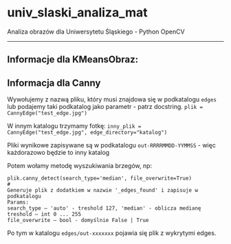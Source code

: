# univ_slaski_analiza_mat
Analiza obrazów dla Uniwersytetu Śląskiego - Python OpenCV

---

## Informacje dla KMeansObraz:

## Informacja dla Canny

Wywołujemy z nazwą pliku, który musi znajdowa się w podkatalogu `edges` lub podajemy taki podkatalog jako parametr - patrz docstring.
`plik = CannyEdge("test_edge.jpg")`

W innym katalogu trzymamy fotkę: `inny_plik = CannyEdge("test_edge.jpg", edge_directory="katalog")`

Pliki wynikowe zapisywane są w podkatalogu `out-RRRRMMDD-YYMMSS` - więc każdorazowo będzie to inny katalog

Potem wołamy metodę wyszukiwania brzegów, np:
```
plik.canny_detect(search_type='median', file_overwrite=True)
#
Generuje plik z dodatkiem w nazwie '_edges_found' i zapisuje w podkatalogu
Params:
search_type – 'auto' - treshold 127, 'median' - oblicza medianę
treshold – int 0 ... 255
file_overwrite – bool - domyślnie False | True
```

Po tym w katalogu `edges/out-xxxxxxx` pojawia się plik z wykrytymi edges.